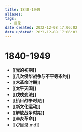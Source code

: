 ```yaml
---
title: 1840-1949
aliases:
tags:
  - 目录
date created: 2022-12-08 17:06:02
date updated: 2022-12-08 17:06:02
---
```


# 1840-1949

- **[[党的初期]]**
- **[[几次侵华战争与不平等条约]]**
- **[[大革命时期]]**
- **[[太平天国]]**
- **[[戊戌变法]]**
- **[[抗日战争时期]]**
- **[[新文化运动]]**
- **[[解放战争时期]]**
- **[[辛亥革命]]**
- [[📋目录.md]]
